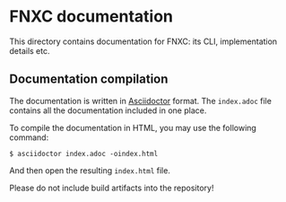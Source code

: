 # FNXC documentation

This directory contains documentation for FNXC: its CLI, implementation details etc.

## Documentation compilation

The documentation is written in [Asciidoctor](https://asciidoctor.org/) format.
The `index.adoc` file contains all the documentation included in one place.

To compile the documentation in HTML, you may use the following command:

```console
$ asciidoctor index.adoc -oindex.html
```

And then open the resulting `index.html` file.

Please do not include build artifacts into the repository!
